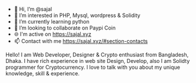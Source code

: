 - 👋 Hi, I’m @sajal
- 👀 I’m interested in PHP, Mysql, wordpress & Solidity
- 🌱 I’m currently learning python
- 💞️ I’m looking to collaborate on Paypi Coin
- 🌐 I'm active on https://sajal.xyz
- 📫 Contact with me https://sajal.xyz/#section-contacts

<Bio>
  Hello! I am Web Developer, Designer & Crypto enthusiast from Bangladesh, Dhaka.
  I have rich experience in web site Design, Develop, also I am Solidty programmer for Cryptocurrency.
  I love to talk with you about my unique knowledge, skill & experience.
  </Bio>
